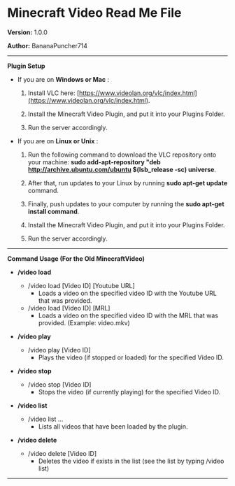 # **Minecraft Video Read Me File**

**Version:** 1.0.0

**Author:** BananaPuncher714

------------------------------------------------------------------------------------------------------------------------------------------------------------------

**Plugin Setup**

- If you are on **Windows or Mac** :

  1) Install VLC here: [https://www.videolan.org/vlc/index.html](https://www.videolan.org/vlc/index.html).

  2) Install the Minecraft Video Plugin, and put it into your Plugins Folder.

  3) Run the server accordingly.

- If you are on **Linux or Unix** :

  1) Run the following command to download the VLC repository onto your machine: **sudo add-apt-repository &quot;deb http://archive.ubuntu.com/ubuntu $(lsb\_release -sc) universe**.

  2) After that, run updates to your Linux by running **sudo apt-get update** command.

  3) Finally, push updates to your computer by running the **sudo apt-get install command**.

  4) Install the Minecraft Video Plugin, and put it into your Plugins Folder.

  5) Run the server accordingly.

------------------------------------------------------------------------------------------------------------------------------------------------------------------

**Command Usage (For the Old MinecraftVideo)** 

- **/video load**
  - /video load [Video ID] [Youtube URL]
    - Loads a video on the specified video ID with the Youtube URL that was provided.
  - /video load [Video ID] [MRL]
    - Loads a video on the specified video ID with the MRL that was provided. (Example: video.mkv)

- **/video play**
  - /video play [Video ID]
    - Plays the video (if stopped or loaded) for the specified Video ID.

- **/video stop**
  - /video stop [Video ID]
    - Stops the video (if currently playing) for the specified Video ID.

- **/video list**
  - /video list …
    - Lists all videos that have been loaded by the plugin.

- **/video delete**
  - /video delete [Video ID]
    - Deletes the video if exists in the list (see the list by typing /video list)
    
------------------------------------------------------------------------------------------------------------------------------------------------------------------
